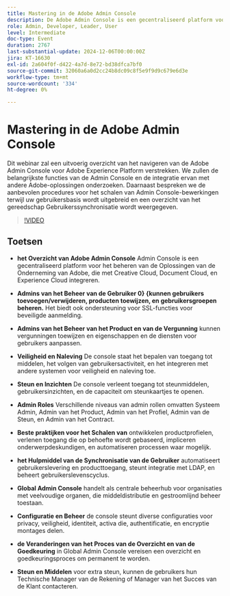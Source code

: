 ```yaml
---
title: Mastering in de Adobe Admin Console
description: De Adobe Admin Console is een gecentraliseerd platform voor het beheer van Adobe Enterprise Solutions, dat gebruikers- en productbeheer, beveiligings- en compatibiliteitsfuncties, ondersteuningsbronnen en schaalbare best practices voor organisaties biedt.
role: Admin, Developer, Leader, User
level: Intermediate
doc-type: Event
duration: 2767
last-substantial-update: 2024-12-06T00:00:00Z
jira: KT-16630
exl-id: 2a604f0f-d422-4a7d-8e72-bd38dfca7bf0
source-git-commit: 32060a6a0d2cc24b8dc09c8f5e9f9d9c679e6d3e
workflow-type: tm+mt
source-wordcount: '334'
ht-degree: 0%

---
```


# Mastering in de Adobe Admin Console

Dit webinar zal een uitvoerig overzicht van het navigeren van de Adobe Admin Console voor Adobe Experience Platform verstrekken. We zullen de belangrijkste functies van de Admin Console en de integratie ervan met andere Adobe-oplossingen onderzoeken. Daarnaast bespreken we de aanbevolen procedures voor het schalen van Admin Console-bewerkingen terwijl uw gebruikersbasis wordt uitgebreid en een overzicht van het gereedschap Gebruikerssynchronisatie wordt weergegeven.

>[!VIDEO](https://video.tv.adobe.com/v/3440937/?learn=on&enablevpops)

## Toetsen

* **het Overzicht van Adobe Admin Console** Admin Console is een gecentraliseerd platform voor het beheren van de Oplossingen van de Onderneming van Adobe, die met Creative Cloud, Document Cloud, en Experience Cloud integreren.

* **Admins van het Beheer van de Gebruiker 0} {kunnen gebruikers toevoegen/verwijderen, producten toewijzen, en gebruikersgroepen beheren.** Het biedt ook ondersteuning voor SSL-functies voor beveiligde aanmelding.

* **Admins van het Beheer van het Product en van de Vergunning** kunnen vergunningen toewijzen en eigenschappen en de diensten voor gebruikers aanpassen.

* **Veiligheid en Naleving** De console staat het bepalen van toegang tot middelen, het volgen van gebruikersactiviteit, en het integreren met andere systemen voor veiligheid en naleving toe.

* **Steun en Inzichten** De console verleent toegang tot steunmiddelen, gebruikersinzichten, en de capaciteit om steunkaartjes te openen.

* **Admin Roles** Verschillende niveaus van admin rollen omvatten Systeem Admin, Admin van het Product, Admin van het Profiel, Admin van de Steun, en Admin van het Contract.

* **Beste praktijken voor het Schalen van** ontwikkelen productprofielen, verlenen toegang die op behoefte wordt gebaseerd, impliceren onderwerpdeskundigen, en automatiseren processen waar mogelijk.

* **het Hulpmiddel van de Synchronisatie van de Gebruiker** automatiseert gebruikerslevering en producttoegang, steunt integratie met LDAP, en beheert gebruikerslevenscyclus.

* **Global Admin Console** handelt als centrale beheerhub voor organisaties met veelvoudige organen, die middeldistributie en gestroomlijnd beheer toestaan.

* **Configuratie en Beheer** de console steunt diverse configuraties voor privacy, veiligheid, identiteit, activa die, authentificatie, en encryptie montages delen.

* **de Veranderingen van het Proces van de Overzicht en van de Goedkeuring** in Global Admin Console vereisen een overzicht en goedkeuringsproces om permanent te worden.

* **Steun en Middelen** voor extra steun, kunnen de gebruikers hun Technische Manager van de Rekening of Manager van het Succes van de Klant contacteren.

